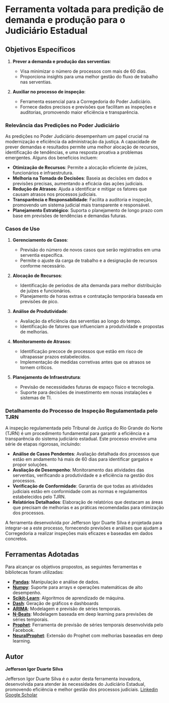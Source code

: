 # Ferramenta voltada para predição de demanda e produção para o Judiciário Estadual

## Objetivos Específicos

1. **Prever a demanda e produção das serventias**:
   - Visa minimizar o número de processos com mais de 60 dias.
   - Proporciona insights para uma melhor gestão do fluxo de trabalho nas serventias.

2. **Auxiliar no processo de inspeção**:
   - Ferramenta essencial para a Corregedoria do Poder Judiciário.
   - Fornece dados precisos e previsões que facilitam as inspeções e auditorias, promovendo maior eficiência e transparência.

### Relevância das Predições no Poder Judiciário

As predições no Poder Judiciário desempenham um papel crucial na modernização e eficiência da administração da justiça. A capacidade de prever demandas e resultados permite uma melhor alocação de recursos, identificação de tendências, e uma resposta proativa a problemas emergentes. Alguns dos benefícios incluem:

- **Otimização de Recursos**: Permite a alocação eficiente de juízes, funcionários e infraestrutura.
- **Melhoria na Tomada de Decisões**: Baseia as decisões em dados e previsões precisas, aumentando a eficácia das ações judiciais.
- **Redução de Atrasos**: Ajuda a identificar e mitigar os fatores que causam atrasos nos processos judiciais.
- **Transparência e Responsabilidade**: Facilita a auditoria e inspeção, promovendo um sistema judicial mais transparente e responsável.
- **Planejamento Estratégico**: Suporta o planejamento de longo prazo com base em previsões de tendências e demandas futuras.

### Casos de Uso

1. **Gerenciamento de Casos**:
   - Previsão do número de novos casos que serão registrados em uma serventia específica.
   - Permite o ajuste da carga de trabalho e a designação de recursos conforme necessário.

2. **Alocação de Recursos**:
   - Identificação de períodos de alta demanda para melhor distribuição de juízes e funcionários.
   - Planejamento de horas extras e contratação temporária baseada em previsões de pico.

3. **Análise de Produtividade**:
   - Avaliação da eficiência das serventias ao longo do tempo.
   - Identificação de fatores que influenciam a produtividade e propostas de melhorias.

4. **Monitoramento de Atrasos**:
   - Identificação precoce de processos que estão em risco de ultrapassar prazos estabelecidos.
   - Implementação de medidas corretivas antes que os atrasos se tornem críticos.

5. **Planejamento de Infraestrutura**:
   - Previsão de necessidades futuras de espaço físico e tecnologia.
   - Suporte para decisões de investimento em novas instalações e sistemas de TI.

### Detalhamento do Processo de Inspeção Regulamentada pelo TJRN

A inspeção regulamentada pelo Tribunal de Justiça do Rio Grande do Norte (TJRN) é um procedimento fundamental para garantir a eficiência e a transparência do sistema judiciário estadual. Este processo envolve uma série de etapas rigorosas, incluindo:

- **Análise de Casos Pendentes**: Avaliação detalhada dos processos que estão em andamento há mais de 60 dias para identificar gargalos e propor soluções.
- **Avaliação de Desempenho**: Monitoramento das atividades das serventias, verificando a produtividade e a eficiência na gestão dos processos.
- **Verificação de Conformidade**: Garantia de que todas as atividades judiciais estão em conformidade com as normas e regulamentos estabelecidos pelo TJRN.
- **Relatórios Detalhados**: Elaboração de relatórios que destacam as áreas que precisam de melhorias e as práticas recomendadas para otimização dos processos.

A ferramenta desenvolvida por Jefferson Igor Duarte Silva é projetada para integrar-se a este processo, fornecendo previsões e análises que ajudam a Corregedoria a realizar inspeções mais eficazes e baseadas em dados concretos.

## Ferramentas Adotadas

Para alcançar os objetivos propostos, as seguintes ferramentas e bibliotecas foram utilizadas:

- [**Pandas**](https://pandas.pydata.org/docs/): Manipulação e análise de dados.
- [**Numpy**](https://numpy.org/doc/): Suporte para arrays e operações matemáticas de alto desempenho.
- [**Scikit-Learn**](https://scikit-learn.org/): Algoritmos de aprendizado de máquina.
- [**Dash**](https://dash.plotly.com/): Geração de gráficos e dashboards
- [**ARIMA**](https://scholar.google.com/citations?user=D9XeX9cAAAAJ&hl=pt-BR): Modelagem e previsão de séries temporais.
- [**N-Beats**](https://scholar.google.com/citations?user=D9XeX9cAAAAJ&hl=pt-BR): Modelagem baseada em deep learning para previsões de séries temporais.
- [**Prophet**](https://facebook.github.io/prophet/): Ferramenta de previsão de séries temporais desenvolvida pelo Facebook.
- [**NeuralProphet**](https://neuralprophet.com/): Extensão do Prophet com melhorias baseadas em deep learning.

## Autor

**Jefferson Igor Duarte Silva**

Jefferson Igor Duarte Silva é o autor desta ferramenta inovadora, desenvolvida para atender às necessidades do Judiciário Estadual, promovendo eficiência e melhor gestão dos processos judiciais.
[Linkedin](https://www.linkedin.com/in/jeffersonigorbr/)
[Google Scholar](https://scholar.google.com/citations?user=D9XeX9cAAAAJ&hl=pt-BR)
